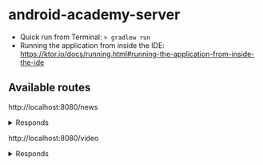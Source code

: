 # android-academy-server

- Quick run from Terminal: `> gradlew run`
- Running the application from inside the IDE: https://ktor.io/docs/running.html#running-the-application-from-inside-the-ide

## Available routes

http://localhost:8080/news
<details>
<summary>Responds</summary>
    [{"id":1,"text":"В понедельник было не просто! Артур поведал много всего про реактивные подходы и саму библиотеку RxJava. Хоть домашки к этой лекции не будет, но скучать не придется. Ведь есть RxRiddles.","link":"https://developer.android.com","picture":"https://multi-thread.com/wp-content/uploads/2019/05/hqdefault.jpg","date":1647725195840,"chat_id":1},{"id":2,"text":"Привет!\n\nУже готовы к хакатону? Может, и команду собрали?\n\nОтлично! У вас есть ещё 2 часа, чтобы в свободной форме переписываться с людьми в https://t.me/joinchat/TNmpVpm0HZ9jODAy и сформировать команду вашей мечты! \n","link":"https://developer.android.com","picture":"https://pbs.twimg.com/media/EaiVBbgXQAAKSED.png","date":1647725195841,"chat_id":2},{"id":3,"text":"3 В понедельник было не просто! Артур поведал много всего про реактивные подходы и саму библиотеку RxJava. Хоть домашки к этой лекции не будет, но скучать не придется. Ведь есть RxRiddles.","link":"https://developer.android.com","picture":"https://multi-thread.com/wp-content/uploads/2019/05/hqdefault.jpg","date":1647725195841,"chat_id":3},{"id":4,"text":"4 В понедельник было не просто! Артур поведал много всего про реактивные подходы и саму библиотеку RxJava. Хоть домашки к этой лекции не будет, но скучать не придется. Ведь есть RxRiddles.","link":"https://developer.android.com","picture":"https://multi-thread.com/wp-content/uploads/2019/05/hqdefault.jpg","date":1647725195841,"chat_id":4},{"id":5,"text":"OLD 5\nВ понедельник было не просто! Артур поведал много всего про реактивные подходы и саму библиотеку RxJava. Хоть домашки к этой лекции не будет, но скучать не придется. Ведь есть RxRiddles.","link":"https://developer.android.com","picture":"https://multi-thread.com/wp-content/uploads/2019/05/hqdefault.jpg","date":1621286795841,"chat_id":5},{"id":6,"text":"OLD 6\nПривет!\n\nУже готовы к хакатону? Может, и команду собрали?\n\nОтлично! У вас есть ещё 2 часа, чтобы в свободной форме переписываться с людьми в https://t.me/joinchat/TNmpVpm0HZ9jODAy и сформировать команду вашей мечты! \n","link":"https://developer.android.com","picture":"https://pbs.twimg.com/media/EaiVBbgXQAAKSED.png","date":1621286795841,"chat_id":6},{"id":7,"text":"OLD 7\nВ понедельник было не просто! Артур поведал много всего про реактивные подходы и саму библиотеку RxJava. Хоть домашки к этой лекции не будет, но скучать не придется. Ведь есть RxRiddles.","link":"https://developer.android.com","picture":"https://multi-thread.com/wp-content/uploads/2019/05/hqdefault.jpg","date":1621286795841,"chat_id":7},{"id":8,"text":"OLD 8\nВ понедельник было не просто! Артур поведал много всего про реактивные подходы и саму библиотеку RxJava. Хоть домашки к этой лекции не будет, но скучать не придется. Ведь есть RxRiddles.","link":"https://developer.android.com","picture":"https://multi-thread.com/wp-content/uploads/2019/05/hqdefault.jpg","date":1621286795841,"chat_id":8}]
</details>

http://localhost:8080/video
<details>
<summary>Responds</summary>
    [{"id":1,"name":"Android Fundamentals #0: How to Kotlin (Russian language)","date":"27 oct. 2020","picture":"https://img.youtube.com/vi/_clrkv6VL4g/0.jpg","city":"Moscow","level":"Fundamentals","year":"2020-2021"},{"id":2,"name":"Coroutines, Yonatan Levin - Android Developer@Monday","date":"7 feb. 2020","picture":"https://img.youtube.com/vi/ngGI-zVJceo/0.jpg","city":"Minsk","level":"Advanced","year":"2019-2020"},{"id":3,"name":"Android Academy TLV 2019 - Fundamentals Course - fragments by Gil Goldzweig","date":"25 dec. 2019","picture":"https://img.youtube.com/vi/3zb7AnbFfTA/0.jpg","city":"Tel-Aviv","level":"Fundamentals","year":"2019-2020"}]
</details>
 
